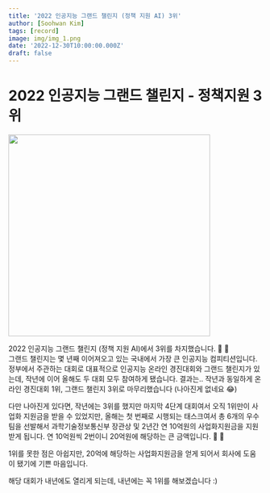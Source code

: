 ```yaml
---
title: '2022 인공지능 그랜드 챌린지 (정책 지원 AI) 3위'
author: [Soohwan Kim]
tags: [record]
image: img/img_1.png
date: '2022-12-30T10:00:00.000Z'
draft: false
---
```


# 2022 인공지능 그랜드 챌린지 - 정책지원 3위
  
<img src="https://user-images.githubusercontent.com/42150335/210176650-0297b98d-8cef-4a7b-b391-2700c9c00235.png" width=400>
   
2022 인공지능 그랜드 챌린지 (정책 지원 AI)에서 3위를 차지했습니다. 🎉 🎉   
그랜드 챌린지는 몇 년째 이어져오고 있는 국내에서 가장 큰 인공지능 컴피티션입니다.  
정부에서 주관하는 대회로 대표적으로 인공지능 온라인 경진대회와 그랜드 챌린지가 있는데, 작년에 이어 올해도 
두 대회 모두 참여하게 됐습니다. 결과는.. 작년과 동일하게 온라인 경진대회 1위, 그랜드 챌린지 3위로 마무리했습니다 (나아진게 없네요 😂)    
  
다만 나아진게 있다면, 작년에는 3위를 했지만 마지막 4단계 대회여서 오직 1위만이 사업화 지원금을 받을 수 있었지만, 
올해는 첫 번째로 시행되는 태스크여서 총 6개의 우수팀을 선발해서 과학기술정보통신부 장관상 및 2년간 연 10억원의 사업화지원금을 
지원받게 됩니다. 연 10억원씩 2번이니 20억원에 해당하는 큰 금액입니다. 🤑 🤑  
  
1위를 못한 점은 아쉽지만, 20억에 해당하는 사업화지원금을 얻게 되어서 회사에 도움이 됐기에 기쁜 마음입니다.  
  
해당 대회가 내년에도 열리게 되는데, 내년에는 꼭 1위를 해보겠습니다 :)  
  


